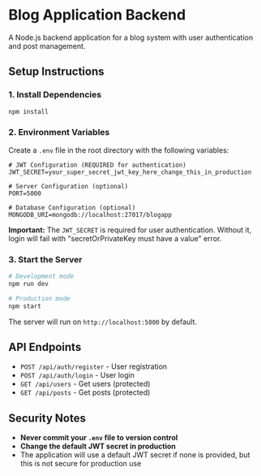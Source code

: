 # Blog Application Backend

A Node.js backend application for a blog system with user authentication and post management.

## Setup Instructions

### 1. Install Dependencies
```bash
npm install
```

### 2. Environment Variables
Create a `.env` file in the root directory with the following variables:

```env
# JWT Configuration (REQUIRED for authentication)
JWT_SECRET=your_super_secret_jwt_key_here_change_this_in_production

# Server Configuration (optional)
PORT=5000

# Database Configuration (optional)
MONGODB_URI=mongodb://localhost:27017/blogapp
```

**Important:** The `JWT_SECRET` is required for user authentication. Without it, login will fail with "secretOrPrivateKey must have a value" error.

### 3. Start the Server
```bash
# Development mode
npm run dev

# Production mode
npm start
```

The server will run on `http://localhost:5000` by default.

## API Endpoints

- `POST /api/auth/register` - User registration
- `POST /api/auth/login` - User login
- `GET /api/users` - Get users (protected)
- `GET /api/posts` - Get posts (protected)

## Security Notes

- **Never commit your `.env` file to version control**
- **Change the default JWT secret in production**
- The application will use a default JWT secret if none is provided, but this is not secure for production use

